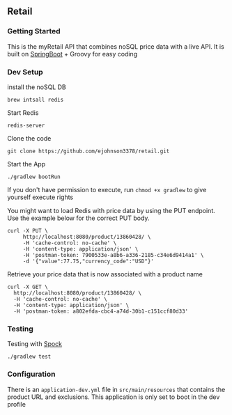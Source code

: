 ## Retail

### Getting Started

This is the myRetail API that combines noSQL price data with a live API.  It is built on [SpringBoot](https://spring.io/projects/spring-boot) + Groovy for easy coding

### Dev Setup

install the noSQL DB

```brew intsall redis```

Start Redis

````redis-server````

Clone the code

```git clone https://github.com/ejohnson3378/retail.git```

Start the App

```./gradlew bootRun```

If you don't have permission to execute, run `chmod +x gradlew` to give yourself execute rights

You might want to load Redis with price data by using the PUT endpoint. Use the example below for the correct PUT body.

```shell script
curl -X PUT \
     http://localhost:8080/product/13860428/ \
     -H 'cache-control: no-cache' \
     -H 'content-type: application/json' \
     -H 'postman-token: 7900533e-a8b6-a336-2185-c34e6d9414a1' \
     -d '{"value":77.75,"currency_code":"USD"}'
```

Retrieve your price data that is now associated with a product name

```shell script
curl -X GET \
  http://localhost:8080/product/13860428/ \
  -H 'cache-control: no-cache' \
  -H 'content-type: application/json' \
  -H 'postman-token: a802efda-cbc4-a74d-30b1-c151ccf80d33'
```

### Testing

Testing with [Spock](http://spockframework.org/)

```./gradlew test```

### Configuration

 There is an `application-dev.yml` file in `src/main/resources` that contains the product URL and exclusions. 
 This application is only set to boot in the dev profile


